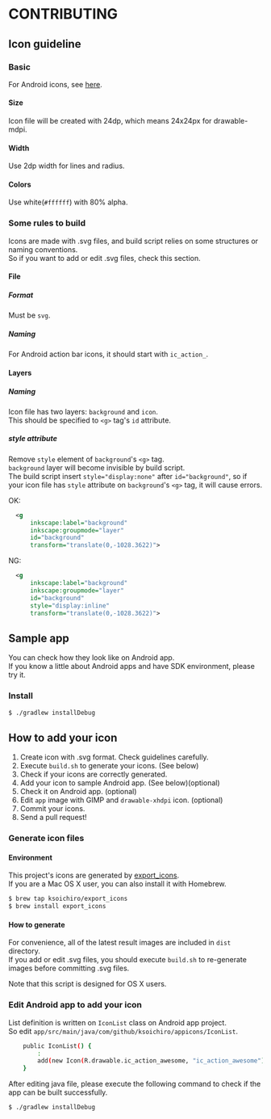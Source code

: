 # CONTRIBUTING

## Icon guideline

### Basic

For Android icons, see [here](http://www.google.com/design/spec/style/icons.html).

#### Size

Icon file will be created with 24dp, which means 24x24px for drawable-mdpi.

#### Width

Use 2dp width for lines and radius.

#### Colors

Use white(`#ffffff`) with 80% alpha.

### Some rules to build

Icons are made with .svg files, and build script relies on
some structures or naming conventions.  
So if you want to add or edit .svg files, check this section.

#### File

##### Format

Must be `svg`.

##### Naming

For Android action bar icons, it should start with `ic_action_`.

#### Layers

##### Naming

Icon file has two layers: `background` and `icon`.  
This should be specified to `<g>` tag's `id` attribute.  

##### style attribute

Remove `style` element of `background`'s `<g>` tag.  
`background` layer will become invisible by build script.  
The build script insert `style="display:none"` after `id="background"`, so if your icon file has `style` attribute on `background`'s `<g>` tag, it will cause errors.

OK:

```xml
  <g
      inkscape:label="background"
      inkscape:groupmode="layer"
      id="background"
      transform="translate(0,-1028.3622)">
```

NG:

```xml
  <g
      inkscape:label="background"
      inkscape:groupmode="layer"
      id="background"
      style="display:inline"
      transform="translate(0,-1028.3622)">
```

## Sample app

You can check how they look like on Android app.  
If you know a little about Android apps and have SDK environment, please try it.

### Install

```sh
$ ./gradlew installDebug
```

## How to add your icon

1. Create icon with .svg format. Check guidelines carefully.
1. Execute `build.sh` to generate your icons. (See below)
1. Check if your icons are correctly generated.
1. Add your icon to sample Android app. (See below)(optional)
1. Check it on Android app. (optional)
1. Edit `app` image with GIMP and `drawable-xhdpi` icon. (optional)
1. Commit your icons.
1. Send a pull request!

### Generate icon files

#### Environment

This project's icons are generated by [export_icons](https://github.com/ksoichiro/export_icons).  
If you are a Mac OS X user, you can also install it with Homebrew.

```sh
$ brew tap ksoichiro/export_icons
$ brew install export_icons
```

#### How to generate

For convenience, all of the latest result images are included in `dist` directory.  
If you add or edit .svg files, you should execute `build.sh` to re-generate images before committing .svg files.

Note that this script is designed for OS X users.

### Edit Android app to add your icon

List definition is written on `IconList` class on Android app project.  
So edit `app/src/main/java/com/github/ksoichiro/appicons/IconList`.

```sh
    public IconList() {
        :
        add(new Icon(R.drawable.ic_action_awesome, "ic_action_awesome"));
    }
```

After editing java file, please execute the following command to check if the app can be built successfully.

```sh
$ ./gradlew installDebug
```
